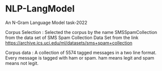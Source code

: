 # NLP-LangModel
An N-Gram Language Model task-2022


Corpus Selection : Selected the corpus by the name SMSSpamCollection from the data set of SMS Spam Collection Data Set from the link https://archive.ics.uci.edu/ml/datasets/sms+spam+collection

Corpus data : A collection of 5574 tagged messages in a two line format. Every message is tagged with ham or spam. ham means legit and spam means not legit.

